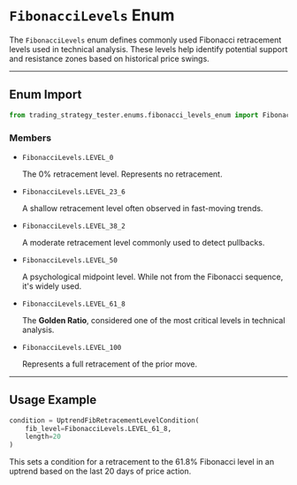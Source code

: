
# `FibonacciLevels` Enum

The `FibonacciLevels` enum defines commonly used Fibonacci retracement levels used in technical analysis. These levels help identify potential support and resistance zones based on historical price swings.

---

## Enum Import

```python
from trading_strategy_tester.enums.fibonacci_levels_enum import FibonacciLevels
```

### Members

- `FibonacciLevels.LEVEL_0`

  The 0% retracement level. Represents no retracement.

- `FibonacciLevels.LEVEL_23_6`

  A shallow retracement level often observed in fast-moving trends.

- `FibonacciLevels.LEVEL_38_2`

  A moderate retracement level commonly used to detect pullbacks.

- `FibonacciLevels.LEVEL_50`

  A psychological midpoint level. While not from the Fibonacci sequence, it's widely used.

- `FibonacciLevels.LEVEL_61_8`

  The **Golden Ratio**, considered one of the most critical levels in technical analysis.

- `FibonacciLevels.LEVEL_100`

  Represents a full retracement of the prior move.

---

## Usage Example

```python
condition = UptrendFibRetracementLevelCondition(
    fib_level=FibonacciLevels.LEVEL_61_8,
    length=20
)
```

This sets a condition for a retracement to the 61.8% Fibonacci level in an uptrend based on the last 20 days of price action.
